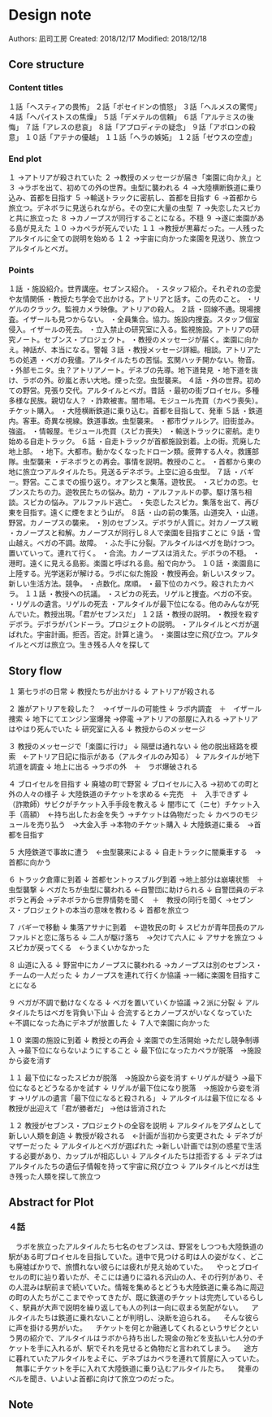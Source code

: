 # Design note

Authors: 凪司工房
Created: 2018/12/17
Modified: 2018/12/18

## Core structure

### Content titles

１話「ヘスティアの畏怖」
２話「ポセイドンの憤怒」
３話「ヘルメスの驚愕」
４話「ヘパイストスの焦燥」
５話「デメテルの信頼」
６話「アルテミスの後悔」
７話「アレスの悲哀」
８話「アプロディテの疑念」
９話「アポロンの殺意」
１０話「アテナの優越」
１１話「ヘラの嫉妬」
１２話「ゼウスの空虚」

### End plot

１	→アトリアが殺されていた
２	→教授のメッセージが届き「楽園に向かえ」と
３	→ラボを出て、初めての外の世界。虫型に襲われる
４	→大陸横断鉄道に乗り込み、首都を目指す
５	→輸送トラックに密航し、首都を目指す
６	→首都から旅立つ。デネボラに見送られながら。その空に大量の虫型
７	→失恋したスピカと共に旅立った
８	→カノープスが同行することになる。不穏
９	→遂に楽園がある島が見えた
１０	→カペラが死んでいた
１１	→教授が黒幕だった。一人残ったアルタイルに全ての説明を始める
１２	→宇宙に向かった楽園を見送り、旅立つアルタイルとベガ。

### Points

１話	・施設紹介。世界講座。セブンス紹介。
	・スタッフ紹介。それぞれの恋愛や友情関係
	・教授たち学会で出かける。アトリアと話す。この先のこと。
	・リゲルのクラック。監視カメラ映像。アトリアの殺人。
２話	・回線不通。現場捜査。イザールも見つからない。
	・全員集合。協力。施設内捜査。スタッフ個室侵入。イザールの死去。
	・立入禁止の研究室に入る。監視施設。アトリアの研究ノート。セブンス・プロジェクト。
	・教授のメッセージが届く。楽園に向かえ。神話が、本当になる。警報
３話	・教授メッセージ詳細。相談。アトリアたちの処遇
	・ベガの我儘。アルタイルたちの苦悩。玄関ハッチ開かない。物音。
	・外部モニタ。虫？アトリアノート。デネブの先導。地下道発見
	・地下道を抜け、ラボの外。砂嵐と赤い大地。煙った空。虫型襲来。
４話	・外の世界。初めての野営。見張り交代。アルタイルとベガ。昔話
	・最初の街ブロイセル。多種多様な民族。親切な人？
	・詐欺被害。闇市場。モジュール売買（カペラ喪失）。チケット購入。
	・大陸横断鉄道に乗り込む。首都を目指して、発車
５話	・鉄道内。客車。奇異な視線。鉄道事故。虫型襲来。
	・都市ヴァルシア。旧街並み。強盗。
	・情報屋。モジュール売買（スピカ喪失）
	・輸送トラックに密航。走り始める自走トラック。
６話	・自走トラックが首都施設到着。上の街。荒廃した地上部。
	・地下。大都市。動かなくなったドローン類。疲弊する人々。救護部隊。虫型襲来
	・デネボラとの再会。事情を説明。教授のこと。
	・首都から東の地に旅立つアルタイルたち。見送るデネボラ。上空に迫る虫型。
７話	・バギー。野営。ここまでの振り返り。オアシスと集落。遊牧民。
	・スピカの恋。セブンスたちの力。遊牧民たちの悩み。助力
	・アルファルドの夢。駆け落ち相談。スピカの悩み。アルファルド逃亡。
	・失恋したスピカ。集落を出て、再び東を目指す。遠くに煙をまとう山が。
８話	・山の前の集落。山道突入
	・山道。野営。カノープスの襲来。
	・別のセブンス。デボラが人質に。対カノープス戦
	・カノープスと和解。カノープスが同行し８人で楽園を目指すことに
９話	・雪山越え。ベガの不調。故障。
	・ふた手に分裂。アルタイルはベガを助けつつ。置いていって。連れて行く。
	・合流。カノープスは消えた。デボラの不穏。
	・港町。遠くに見える島影。楽園と呼ばれる島。船で向かう。
１０話	・楽園島に上陸する。光学迷彩が解ける。ラボに似た施設
	・教授再会。新しいスタッフ。新しい生活方法。競争。
	・点数化。席順。
	・最下位のカペラ。殺されたカペラ。
１１話	・教授への抗議。
	・スピカの死去。リゲルと捜査。ベガの不安。
	・リゲルの遺言。リゲルの死去
	・アルタイルが最下位になる。他のみんなが死んでいた。教授出現。「君がセブンスだ」
１２話	・教授の説明。
	・教授を殺すデボラ。デボラがパンドーラ。プロジェクトの説明。
	・アルタイルとベガが選ばれた。宇宙計画。拒否。否定。計算と違う。
	・楽園は空に飛び立つ。アルタイルとベガは旅立つ。生き残る人々を探して

## Story flow

１	第七ラボの日常
	↓
	教授たちが出かける
	↓
	アトリアが殺される

２	誰がアトリアを殺した？　→イザールの可能性
	↓
	ラボ内調査　＋　イザール捜索
	↓
	地下にてエンジン室爆発
		→停電
			→アトリアの部屋に入れる
				→アトリアはやはり死んでいた
	↓
	研究室に入る
	↓
	教授からのメッセージ

３	教授のメッセージで「楽園に行け」
	↓
	隔壁は通れない
	↓
	他の脱出経路を模索　←アトリア日記に指示がある（アルタイルのみ知る）
	↓
	アルタイルが地下坑道を調査
	↓
	地上に出る
		→ラボの外　＋　ラボ爆破される

４	ブロイセルを目指す
	↓
	廃墟の町で野営
	↓
	ブロイセルに入る
		→初めての町と外の人々の様子
	↓
	大陸鉄道のチケットを求める
		←完売　＋　入手できず
	↓
	（詐欺師）サビクがチケット入手手段を教える
	↓
	闇市にて（ニセ）チケット入手（高額）　←持ち出したお金を失う
		→チケットは偽物だった
	↓
	カペラのモジュールを売り払う　→大金入手
		→本物のチケット購入
	↓
	大陸鉄道に乗る　→首都を目指す

５	大陸鉄道で事故に遭う　←虫型襲来による
	↓
	自走トラックに闇乗車する　→首都に向かう

６	トラック倉庫に到着
	↓
	首都セントゥスブルグ到着
		→地上部分は崩壊状態　＋　虫型襲撃
	↓
	ベガたちが虫型に襲われる
		←自警団に助けられる
	↓
	自警団員のデネボラと再会
		→デネボラから世界情勢を聞く　＋　教授の同行を聞く
			→セブンス・プロジェクトの本当の意味を教わる
	↓
	首都を旅立つ

７	バギーで移動
	↓
	集落アサナに到着　←遊牧民の町
	↓
	スピカが青年団長のアルファルドと恋に落ちる
	↓
	二人が駆け落ち　→欠けて六人に
	↓
	アサナを旅立つ
	↓
	スピカが戻ってくる　←うまくいかなかった

８	山道に入る
	↓
	野営中にカノープスに襲われる
		→カノープスは別のセブンス・チームの一人だった
	↓
	カノープスを連れて行くか協議
		→一緒に楽園を目指すことになる

９	ベガが不調で動けなくなる
	↓
	ベガを置いていくか協議
		→２派に分裂
	↓
	アルタイルたちはベガを背負い下山
	↓
	合流するとカノープスがいなくなっていた　←不調になった為にデネブが放置した
	↓
	７人で楽園に向かった

１０	楽園の施設に到着
	↓
	教授との再会
	↓
	楽園での生活開始
		→ただし競争制導入
			→最下位にならないようにすること
	↓
	最下位になったカペラが脱落　→施設から姿を消す

１１	最下位になったスピカが脱落　→施設から姿を消す
		←リゲルが疑う
			→最下位になるとどうなるかを試す
	↓
	リゲルが最下位になり脱落　→施設から姿を消す
		→リゲルの遺言「最下位になると殺される」
	↓
	アルタイルは最下位になる
	↓
	教授が出迎えて「君が勝者だ」
		→他は皆消された

１２	教授がセブンス・プロジェクトの全容を説明
	↓
	アルタイルをアダムとして新しい人類を創造
	↓
	教授が殺される　←計画が当初から変更された
	↓
	デネブがマザーだった
	↓
	アルタイルとベガが選ばれた
		→新しい計画では別の惑星で生活する必要があり、カップルが相応しい
	↓
	アルタイルたちは拒否する
	↓
	デネブはアルタイルたちの遺伝子情報を持って宇宙に飛び立つ
	↓
	アルタイルとベガは生き残った人類を探して旅立つ


## Abstract for Plot

### ４話

　ラボを旅立ったアルタイルたち七名のセブンスは、野営をしつつも大陸鉄道の駅がある町ブロイセルを目指していた。道中で見つける町は人の姿がなく、どこも廃墟ばかりで、旅慣れない彼らには疲れが見え始めていた。
　やっとブロイセルの町に辿り着いたが、そこには通りに溢れる沢山の人、その行列があり、その人混みは駅前まで続いていた。情報を集めるとどうも大陸鉄道に乗る為に周辺の町の人たちがここまでやってきたが、既に鉄道のチケットは完売しているらしく、駅員が大声で説明を繰り返しても人の列は一向に収まる気配がない。
　アルタイルたちは鉄道に乗れないことが判明し、決断を迫られる。
　そんな彼らに声を掛ける男がいた。
　チケットを何とか融通してくれるというサビクという男の紹介で、アルタイルはラボから持ち出した現金の殆どを支払い七人分のチケットを手に入れるが、駅でそれを見せると偽物だと言われてしまう。
　途方に暮れていたアルタイルをよそに、デネブはカペラを連れて質屋に入っていた。
　無事にチケットを手に入れて大陸鉄道に乗り込むアルタイルたち。
　発車のベルを聞き、いよいよ首都に向けて旅立つのだった。

## Note

